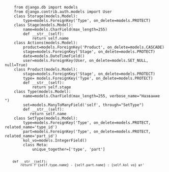 <code>
    from django.db import models
    from django.contrib.auth.models import User
    class Storage(models.Model):
        type=models.ForeignKey('Type', on_delete=models.PROTECT)
    class Stage(models.Model):
        name=models.CharField(max_length=255)
        def __str__(self):
            return self.name
    class Actions(models.Model):
        product=models.ForeignKey('Product', on_delete=models.CASCADE)
        stage=models.ForeignKey('Stage', on_delete=models.PROTECT)
        date=models.DateTimeField()
        user=models.ForeignKey(User, on_delete=models.SET_NULL, null=True)
    class Product(models.Model):
        stage=models.ForeignKey('Stage', on_delete=models.PROTECT)
        type= models.ForeignKey('Type', on_delete=models.PROTECT)
        def __str__(self):
            return self.stage
    class Type(models.Model):
        name=models.CharField(max_length=255, verbose_name="Название ")
        set=models.ManyToManyField('self', through="SetType")
        def __str__(self):
           return self.name
    class SetType(models.Model):
        type=models.ForeignKey('Type', on_delete=models.PROTECT, related_name='type_id')
        part=models.ForeignKey('Type', on_delete=models.PROTECT, related_name='part_id')
        kol_vo=models.IntegerField()
        class Meta:
            unique_together=['type', 'part']

        def __str__(self):
            return f'{self.type.name} - {self.part.name} : {self.kol_vo} шт' 
</code>
